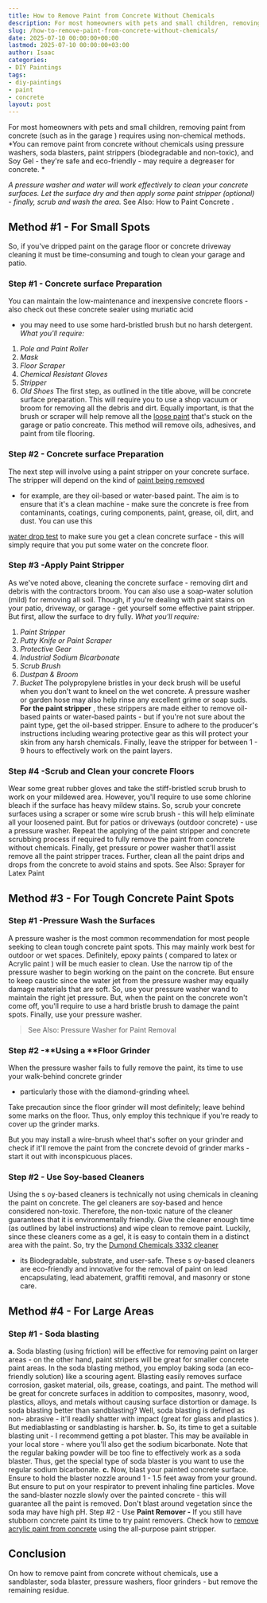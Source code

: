 ```yaml
---
title: How to Remove Paint from Concrete Without Chemicals
description: For most homeowners with pets and small children, removing paint from concrete such as in the garage  requires using non-chemical methods. You can remove...
slug: /how-to-remove-paint-from-concrete-without-chemicals/
date: 2025-07-10 00:00:00+00:00
lastmod: 2025-07-10 00:00:00+03:00
author: Isaac
categories:
- DIY Paintings
tags:
- diy-paintings
- paint
- concrete
layout: post
---
```

For most homeowners with pets and small children, removing paint from concrete
(such as in the garage
) requires using non-chemical methods.
*You can remove paint from concrete without chemicals using pressure washers, soda blasters, paint strippers (biodegradable and non-toxic), and Soy Gel - they're safe and eco-friendly - may require a degreaser for concrete. *

*A pressure washer and water will work effectively to clean your concrete surfaces. Let the surface dry and then apply some paint stripper (optional) - finally, scrub and wash the area.*
See Also:
How to Paint Concrete
.
## Method #1 - For Small Spots
So, if you've dripped paint on the garage floor or
concrete driveway
cleaning it must be time-consuming and tough to clean your garage and patio.
### Step #1 - C**oncrete surface Preparation**
You can maintain the low-maintenance and inexpensive concrete floors - also check out these
concrete sealer using muriatic acid
- you may need to use some hard-bristled brush but no harsh detergent.
*What you'll require:*
1. *Pole and Paint Roller*
2. *Mask*
3. *Floor Scraper*
4. *Chemical Resistant Gloves*
5. *Stripper*
6. *Old Shoes*
The first step, as outlined in the title above, will be concrete surface preparation. This will require you to use a shop vacuum or broom for removing all the debris and dirt.
Equally important, is that the brush or scraper will help remove all the
[loose paint](https://pestpolicy.com/remove-paint-from-concrete/)
that's stuck on the garage or patio concreate. This method will remove oils, adhesives, and paint from tile flooring.
### Step #2 - C**oncrete surface Preparation**
The next step will involve using a paint stripper on your concrete surface. The stripper will depend on the kind of
[paint being removed](https://pestpolicy.com/remove-paint-from-concrete/)
- for example, are they oil-based or water-based paint.
The aim is to ensure that it's a clean machine - make sure the concrete is free from
contaminants,
coatings, curing components, paint, grease, oil, dirt, and dust.
You can use this

[water drop test](https://www.science.gov/topicpages/w/water+drop+tests)
 to make sure you get a clean concrete surface - this will simply require that you put some water on the concrete floor.

### Step #3 -Apply Paint Stripper
As we've noted above, cleaning the concrete surface - removing dirt and debris with the contractors broom. You can also use a soap-water solution (mild) for removing all soil.
Though, if you're dealing with paint stains on your patio, driveway, or garage - get yourself some effective paint stripper. But first, allow the surface to dry fully.
*What you'll require:*
1. *Paint Stripper*
2. *Putty Knife or Paint Scraper*
3. *Protective Gear*
4. *Industrial Sodium Bicarbonate*
5. *Scrub Brush*
6. *Dustpan & Broom*
7. *Bucket*
The polypropylene bristles in your deck brush will be useful when you don't want to kneel on the wet concrete. A pressure washer or garden hose may also help rinse any excellent grime or soap suds.
**For the paint stripper**
, these strippers are made either to remove
oil-based paints
or water-based paints - but if you're not sure about the paint type, get the oil-based stripper.
Ensure to adhere to the producer's instructions including wearing protective gear as this will protect your skin from any harsh chemicals.
Finally, leave the stripper for between 1 - 9 hours to effectively work on the paint layers.
### Step #4 -**Scrub and Clean your concrete Floors**
Wear some great rubber gloves and take the stiff-bristled scrub brush to work on your mildewed area. However, you'll require to use some chlorine bleach if the surface has heavy mildew stains.
So, scrub your concrete surfaces using a scraper or some wire scrub brush - this will help eliminate all your loosened paint. But for patios or driveways (outdoor concrete) - use a pressure washer.
Repeat the applying of the paint stripper and concrete scrubbing process if required to fully remove the paint from concrete without chemicals.
Finally, get pressure or power washer that'll assist remove all the paint stripper traces. Further, clean all the paint drips and drops from the concrete to avoid stains and spots.
See Also:
Sprayer for Latex Paint
## Method #3 - For Tough Concrete Paint Spots
### Step #1 -**Pressure Wash the Surfaces**
A pressure washer is the most common recommendation for most people seeking to clean tough concrete paint spots. This may mainly work best for outdoor or wet spaces.
Definitely, epoxy paints (
compared to latex or Acrylic paint
) will be much easier to clean. Use the narrow tip of the pressure washer to begin working on the paint on the concrete.
But ensure to keep caustic since the water jet from the pressure washer may equally damage materials that are soft. So, use your pressure washer wand to maintain the right jet pressure.
But, when the paint on the concrete won't come off, you'll require to use a hard bristle brush to damage the paint spots. Finally, use your pressure washer.
> See Also:
> Pressure Washer for Paint Removal
### Step #2 -**Using a ****Floor Grinder**
When the pressure washer fails to fully remove the paint, its time to use your
walk-behind concrete grinder
- particularly those with the
diamond-grinding wheel.

Take precaution since the floor grinder will most definitely; leave behind some marks on the floor. Thus, only employ this technique if you're ready to cover up the grinder marks.

But you may install a wire-brush wheel that's softer on your grinder and check if it'll remove the paint from the concrete devoid of grinder marks - start it out with inconspicuous places.
### Step #2 - Use Soy-based Cleaners
Using the s
oy-based cleaners is technically not using chemicals in cleaning the paint on concrete. The gel cleaners are soy-based and hence considered non-toxic.
Therefore, the
non-toxic nature of the cleaner guarantees that it is environmentally friendly. Give the cleaner enough time (as outlined by label instructions) and wipe clean to remove paint.
Luckily, since these cleaners come as a gel, it is easy to contain them in a distinct area with the paint. So, try the
[Dumond Chemicals 3332 cleaner](https://www.amazon.com/dp/B001PCVKLK/?tag=p-policy-20)
- its
Biodegradable, substrate, and user-safe.
These s
oy-based cleaners are eco-friendly and innovative for the removal of paint on lead encapsulating, lead abatement, graffiti
removal, and masonry or stone care.

## Method #4 - For Large Areas
### Step #1 - S**oda blasting**
**a.**
Soda blasting (using friction) will be effective for removing paint on larger areas - on the other hand, paint stripers will be great for smaller concrete paint areas.
In the soda blasting method, you employ baking soda (an eco-friendly solution) like a scouring agent. Blasting easily removes surface corrosion, gasket material, oils, grease, coatings, and paint.
The method will be great for concrete surfaces in addition to composites, masonry, wood, plastics, alloys, and metals without causing surface distortion or damage.
Is soda blasting better than sandblasting? Well,
soda blasting is defined as non-
abrasive - it'll readily
shatter with impact (great for
glass and
plastics
). But mediablasting or sandblasting is harsher.
**b.**
So, its time to get a suitable blasting unit - I recommend getting a pot blaster. This may be available in your local store - where you'll also get the sodium bicarbonate.
Note that the regular baking powder will be too fine to effectively work as a soda blaster. Thus, get the special type of soda blaster is you want to use the regular sodium bicarbonate.
**c.**
Now, blast your painted concrete surface. Ensure to hold the blaster nozzle around 1 - 1.5 feet away from your ground. But ensure to put on your respirator to prevent inhaling fine particles.
Move the sand-blaster nozzle slowly over the painted concrete - this will guarantee all the paint is removed. Don't blast around vegetation since the soda may have high pH.
Step #2 - Use
**Paint Remover -**
If you still have stubborn concrete paint its time to try paint removers. Check how to
[remove acrylic paint from concrete](https://pestpolicy.com/how-to-remove-acrylic-paint-from-concrete/)
using the all-purpose paint stripper.
## Conclusion
On how to remove paint from concrete without chemicals, use a sandblaster, soda blaster, pressure washers, floor grinders - but remove the remaining residue.
